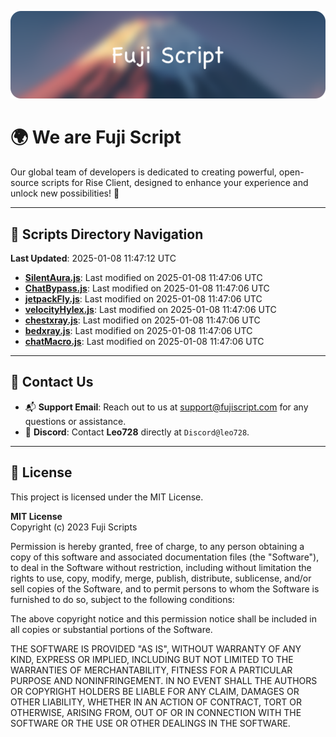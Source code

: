 ![Banner](.github/b.webp)

# 🌍 **We are Fuji Script**

Our global team of developers is dedicated to creating powerful, open-source scripts for Rise Client, designed to enhance your experience and unlock new possibilities! 🌟

---
<!-- SCRIPTS_NAVIGATION_START -->
## 📂 **Scripts Directory Navigation**

**Last Updated**: 2025-01-08 11:47:12 UTC

- **[SilentAura.js](scripts/SilentAura.js)**: Last modified on 2025-01-08 11:47:06 UTC
- **[ChatBypass.js](scripts/ChatBypass.js)**: Last modified on 2025-01-08 11:47:06 UTC
- **[jetpackFly.js](scripts/jetpackFly.js)**: Last modified on 2025-01-08 11:47:06 UTC
- **[velocityHylex.js](scripts/velocityHylex.js)**: Last modified on 2025-01-08 11:47:06 UTC
- **[chestxray.js](scripts/chestxray.js)**: Last modified on 2025-01-08 11:47:06 UTC
- **[bedxray.js](scripts/bedxray.js)**: Last modified on 2025-01-08 11:47:06 UTC
- **[chatMacro.js](scripts/chatMacro.js)**: Last modified on 2025-01-08 11:47:06 UTC

<!-- SCRIPTS_NAVIGATION_END -->

---

## 💬 **Contact Us**  
- 📬 **Support Email**: Reach out to us at [support@fujiscript.com](mailto:support@fujiscript.com) for any questions or assistance.  
- 💬 **Discord**: Contact **Leo728** directly at `Discord@leo728`.

---

## 📜 **License**

This project is licensed under the MIT License.  

**MIT License**  
Copyright (c) 2023 Fuji Scripts  

Permission is hereby granted, free of charge, to any person obtaining a copy of this software and associated documentation files (the "Software"), to deal in the Software without restriction, including without limitation the rights to use, copy, modify, merge, publish, distribute, sublicense, and/or sell copies of the Software, and to permit persons to whom the Software is furnished to do so, subject to the following conditions:  

The above copyright notice and this permission notice shall be included in all copies or substantial portions of the Software.  

THE SOFTWARE IS PROVIDED "AS IS", WITHOUT WARRANTY OF ANY KIND, EXPRESS OR IMPLIED, INCLUDING BUT NOT LIMITED TO THE WARRANTIES OF MERCHANTABILITY, FITNESS FOR A PARTICULAR PURPOSE AND NONINFRINGEMENT. IN NO EVENT SHALL THE AUTHORS OR COPYRIGHT HOLDERS BE LIABLE FOR ANY CLAIM, DAMAGES OR OTHER LIABILITY, WHETHER IN AN ACTION OF CONTRACT, TORT OR OTHERWISE, ARISING FROM, OUT OF OR IN CONNECTION WITH THE SOFTWARE OR THE USE OR OTHER DEALINGS IN THE SOFTWARE.  
